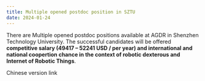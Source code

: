 ```yaml
---
title: Multiple opened postdoc position in SZTU
date: 2024-01-24
---
```


There are Multiple opened postdoc positions available at AGDR in Shenzhen Technology University. The successful candidates will be offered **competitive salary (49417 – 52241 USD / per year) and international and national coopertion chance in the context of robotic dexterous and Internet of Robotic Things**. 

Chinese version link

<!--more-->

